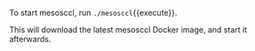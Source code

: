 To start mesosccl, run `./mesosccl`{{execute}}.

This will download the latest mesosccl Docker image, and start it afterwards.


